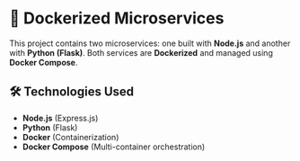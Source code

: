 # 🚀 Dockerized Microservices

This project contains two microservices: one built with **Node.js** and another with **Python (Flask)**. Both services are **Dockerized** and managed using **Docker Compose**.

## 🛠 Technologies Used
- **Node.js** (Express.js)
- **Python** (Flask)
- **Docker** (Containerization)
- **Docker Compose** (Multi-container orchestration)

